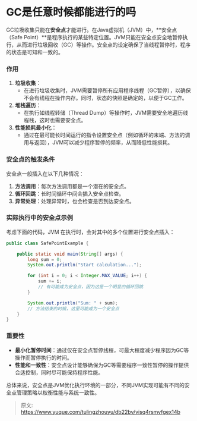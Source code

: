 # GC是任意时候都能进行的吗

<font style="color:rgba(0, 0, 0, 0.82);">GC垃圾收集只能在</font>**<font style="color:rgba(0, 0, 0, 0.82);">安全点</font>**<font style="color:rgba(0, 0, 0, 0.82);">才能进行。在Java虚拟机（JVM）中，**安全点（Safe Point）**是程序执行的某些特定位置。JVM只能在安全点安全地暂停执行，从而进行垃圾回收（GC）等操作。安全点的设定确保了当线程暂停时，程序的状态是可知和一致的。</font>

### <font style="color:rgba(0, 0, 0, 0.82);">作用</font>
1. **<font style="color:rgba(0, 0, 0, 0.82);">垃圾收集</font>**<font style="color:rgba(0, 0, 0, 0.82);">：</font>
    - <font style="color:rgba(0, 0, 0, 0.82);">在进行垃圾收集时，JVM需要暂停所有应用程序线程（GC暂停），以确保不会有线程在操作内存。同时，状态的快照是确定的，以便于GC工作。</font>
2. **<font style="color:rgba(0, 0, 0, 0.82);">堆栈遍历</font>**<font style="color:rgba(0, 0, 0, 0.82);">：</font>
    - <font style="color:rgba(0, 0, 0, 0.82);">在执行如线程转储（Thread Dump）等操作时，JVM需要安全地遍历线程栈，这时也需要安全点。</font>
3. **<font style="color:rgba(0, 0, 0, 0.82);">性能损耗最小化</font>**<font style="color:rgba(0, 0, 0, 0.82);">：</font>
    - <font style="color:rgba(0, 0, 0, 0.82);">通过在最可能长时间运行的指令设置安全点（例如循环的末端、方法的调用与返回），JVM可以减少程序暂停的频率，从而降低性能损耗。</font>

### <font style="color:rgba(0, 0, 0, 0.82);">安全点的触发条件</font>
<font style="color:rgba(0, 0, 0, 0.82);">安全点一般插入在以下几种情况：</font>

1. **<font style="color:rgba(0, 0, 0, 0.82);">方法调用</font>**<font style="color:rgba(0, 0, 0, 0.82);">：每次方法调用都是一个潜在的安全点。</font>
2. **<font style="color:rgba(0, 0, 0, 0.82);">循环回跳</font>**<font style="color:rgba(0, 0, 0, 0.82);">：长时间循环中间会插入安全点检查。</font>
3. **<font style="color:rgba(0, 0, 0, 0.82);">异常处理</font>**<font style="color:rgba(0, 0, 0, 0.82);">：处理异常时，也会检查是否到达安全点。</font>

### <font style="color:rgba(0, 0, 0, 0.82);">实际执行中的安全点示例</font>
<font style="color:rgba(0, 0, 0, 0.82);">考虑下面的代码，JVM 在执行时，会对其中的多个位置进行安全点插入：</font>

```java
public class SafePointExample {  

    public static void main(String[] args) {  
        long sum = 0;  
        System.out.println("Start calculation...");  

        for (int i = 0; i < Integer.MAX_VALUE; i++) {  
            sum += i;  
            // 有可能成为安全点，因为这是一个明显的循环回跳  
        }  

        System.out.println("Sum: " + sum);  
        // 方法结束的时候，这里可能成为一个安全点  
    }  
}
```

 

### <font style="color:rgba(0, 0, 0, 0.82);">重要性</font>
+ **<font style="color:rgba(0, 0, 0, 0.82);">最小化暂停时间</font>**<font style="color:rgba(0, 0, 0, 0.82);">：通过仅在安全点暂停线程，可最大程度减少程序因为GC等操作而暂停执行的时间。</font>
+ **<font style="color:rgba(0, 0, 0, 0.82);">性能和一致性</font>**<font style="color:rgba(0, 0, 0, 0.82);">：安全点设计能够确保为GC等需要程序一致性暂停的操作提供合适控制，同时尽可能保持程序性能。</font>

<font style="color:rgba(0, 0, 0, 0.82);">总体来说，安全点是JVM优化执行环境的一部分，不同JVM实现可能有不同的安全点管理策略以权衡性能与系统一致性。</font>



> 原文: <https://www.yuque.com/tulingzhouyu/db22bv/visq4rsmvfgex14b>